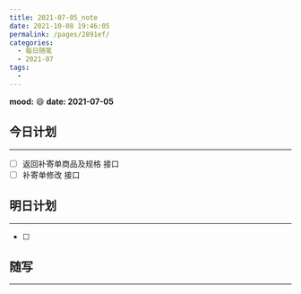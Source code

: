 ```yaml
---
title: 2021-07-05_note
date: 2021-10-08 19:46:05
permalink: /pages/2891ef/
categories:
  - 每日随笔
  - 2021-07
tags:
  - 
---
```

**mood:** :smile:  																		**date: 2021-07-05**  
## 今日计划  
------
- [ ]  返回补寄单商品及规格 接口
- [ ]  补寄单修改 接口
## 明日计划  
------
- [ ]  
## 随写 
------
